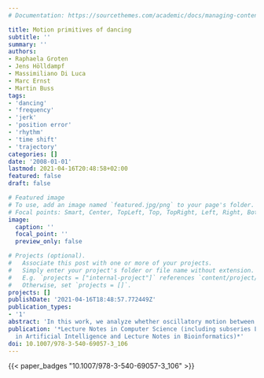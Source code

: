 ```yaml
---
# Documentation: https://sourcethemes.com/academic/docs/managing-content/

title: Motion primitives of dancing
subtitle: ''
summary: ''
authors:
- Raphaela Groten
- Jens Hölldampf
- Massimiliano Di Luca
- Marc Ernst
- Martin Buss
tags:
- 'dancing'
- 'frequency'
- 'jerk'
- 'position error'
- 'rhythm'
- 'time shift'
- 'trajectory'
categories: []
date: '2008-01-01'
lastmod: 2021-04-16T20:48:58+02:00
featured: false
draft: false

# Featured image
# To use, add an image named `featured.jpg/png` to your page's folder.
# Focal points: Smart, Center, TopLeft, Top, TopRight, Left, Right, BottomLeft, Bottom, BottomRight.
image:
  caption: ''
  focal_point: ''
  preview_only: false

# Projects (optional).
#   Associate this post with one or more of your projects.
#   Simply enter your project's folder or file name without extension.
#   E.g. `projects = ["internal-project"]` references `content/project/deep-learning/index.md`.
#   Otherwise, set `projects = []`.
projects: []
publishDate: '2021-04-16T18:48:57.772449Z'
publication_types:
- '1'
abstract: 'In this work, we analyze whether oscillatory motion between two extreme positions could be used to create a robotic dancing partner that provides natural haptic feedback. To this end, we compared the pattern of hand movements performed following a pacing signal while participants were instructed to either move rhythmically or to dance. Furthermore, we analyzed the influence of the frequency and type of pacing signal on the two kinds of movements. Trajectories were analyzed in terms of: frequency of movement, spatial and temporal synchronization, and jerk. Results indicate that it is easier to perform synchronized movements while dancing, even though these movements partially deviate from the pacing frequency. Dance movements are in fact more complex than the ones produced to keep the rhythm and for this reason they should be modeled accordingly in order to provide realistic haptic feedback.'
publication: '*Lecture Notes in Computer Science (including subseries Lecture Notes
  in Artificial Intelligence and Lecture Notes in Bioinformatics)*'
doi: 10.1007/978-3-540-69057-3_106
---
```



{{< paper_badges "10.1007/978-3-540-69057-3_106" >}}

